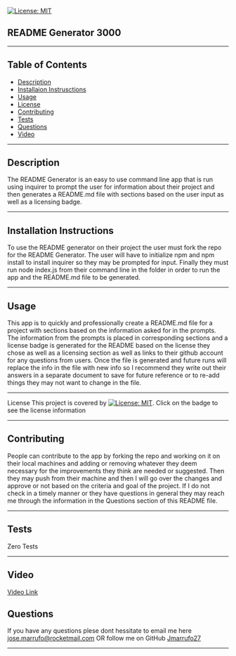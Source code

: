  [![License: MIT](https://img.shields.io/badge/License-MIT-yellow.svg)](https://opensource.org/licenses/MIT)

## README Generator 3000 

-----------------------------------------

## Table of Contents

* [Description](#description)
* [Installaion Instrusctions](#instalation-instructions)
* [Usage](#usage)
* [License](#license)
* [Contributing](#contributing)
* [Tests](#tests)
* [Questions](#questions)
* [Video](#video)

-----------------------------------------

## Description
The README Generator is an easy to use command line app that is run using inquirer to prompt the user for information about their project and then generates a README.md file with sections based on the user input as well as a licensing badge.

-----------------------------------------

## Installation Instructions
To use the README generator on their project the user must fork the repo for the README Generator. The user will have to initialize npm and npm install to install inquirer so they may be prompted for input. Finally they must run node index.js from their command line in the folder in order to run the app and the README.md file to be generated.

-----------------------------------------

## Usage
This app is to quickly and professionally create a README.md file for a project with sections based on the information asked for in the prompts. The information from the prompts is placed in corresponding sections and a license badge is generated for the README based on the license they chose as well as a licensing section as well as links to their github account for any questions from users. Once the file is generated and future runs will replace the info in the file with new info so I recommend they write out their answers in a separate document to save for future reference or to re-add things they may not want to change in the file.

-----------------------------------------
    
License This project is covered by [![License: MIT](https://img.shields.io/badge/License-MIT-yellow.svg)](https://opensource.org/licenses/MIT).
     Click on the badge to see the license information 

-----------------------------------------

## Contributing
People can contribute to the app by forking the repo and working on it on their local machines and adding or removing whatever they deem necessary for the improvements they think are needed or suggested. Then they may push from their machine and then I will go over the changes and approve or not based on the criteria and goal of the project. If I do not check in a timely manner or they have questions in general they may reach me through the information in the Questions section of this README file.

-----------------------------------------

## Tests
Zero Tests

-----------------------------------------

## Video
[Video Link](https://drive.google.com/file/d/1gRZSbmEh2e5a76ClH10487H9u6IcoUt1/view)

## Questions
If you have any questions plese dont hessitate to email me here
jose.marrufo@rocketmail.com
OR follow me on GitHub
[Jmarrufo27]("github.com/Jmarrufo27")

-----------------------------------------


    

